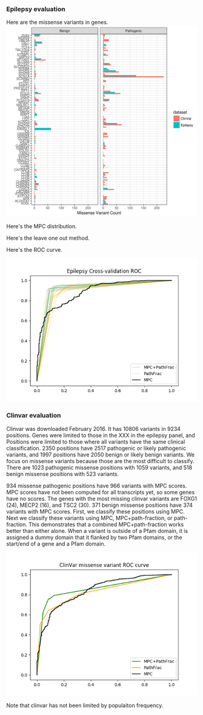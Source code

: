 ### Epilepsy evaluation

Here are the missense variants in genes.
![missense_counts](plots/gene_missense_counts.png)

Here's the MPC distribution.

Here's the leave one out method.

Here's the ROC curve.

![clinvar mpc missense roc](plots/missense_fg_roc.png)

### Clinvar evaluation

Clinvar was downloaded February 2016. It has 10806 variants in 9234 positions. Genes were limited to those in the XXX in the epilepsy panel, and Positions were limited to those where all variants have the same clinical classification. 2350 positions have 2517 pathogenic or likely pathogenic variants, and 1997 positions have 2050 benign or likely benign variants. We focus on missense variants because those are the most difficult to classify. There are 1023 pathogenic missense positions with 1059 variants, and 518 benign missense positions with 523 variants.

934 missense pathogenic positions have 966 variants with MPC scores. MPC scores have not been computed for all transcripts yet, so some genes have no scores. The genes with the most missing clinvar variants are FOXG1 (24), MECP2 (16), and TSC2 (30). 371 benign missense positions have 374 variants with MPC scores. First, we classify these positions using MPC. Next we classify these variants using MPC, MPC+path-fraction, or path-fraction. This demonstrates that a combined MPC+path-fraction works better than either alone. When a variant is outside of a Pfam domain, it is assigned a dummy domain that it flanked by two Pfam domains, or the start/end of a gene and a Pfam domain.

![clinvar mpc missense roc](plots/missense_clinvar_roc_feature_union.png)

Note that clinvar has not been limited by populaiton frequency.
